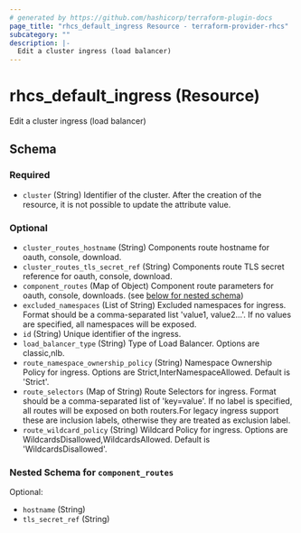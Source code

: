 ```yaml
---
# generated by https://github.com/hashicorp/terraform-plugin-docs
page_title: "rhcs_default_ingress Resource - terraform-provider-rhcs"
subcategory: ""
description: |-
  Edit a cluster ingress (load balancer)
---
```


# rhcs_default_ingress (Resource)

Edit a cluster ingress (load balancer)



<!-- schema generated by tfplugindocs -->
## Schema

### Required

- `cluster` (String) Identifier of the cluster. After the creation of the resource, it is not possible to update the attribute value.

### Optional

- `cluster_routes_hostname` (String) Components route hostname for oauth, console, download.
- `cluster_routes_tls_secret_ref` (String) Components route TLS secret reference for oauth, console, download.
- `component_routes` (Map of Object) Component route parameters for oauth, console, downloads. (see [below for nested schema](#nestedatt--component_routes))
- `excluded_namespaces` (List of String) Excluded namespaces for ingress. Format should be a comma-separated list 'value1, value2...'. If no values are specified, all namespaces will be exposed.
- `id` (String) Unique identifier of the ingress.
- `load_balancer_type` (String) Type of Load Balancer. Options are classic,nlb.
- `route_namespace_ownership_policy` (String) Namespace Ownership Policy for ingress. Options are Strict,InterNamespaceAllowed. Default is 'Strict'.
- `route_selectors` (Map of String) Route Selectors for ingress. Format should be a comma-separated list of 'key=value'. If no label is specified, all routes will be exposed on both routers.For legacy ingress support these are inclusion labels, otherwise they are treated as exclusion label.
- `route_wildcard_policy` (String) Wildcard Policy for ingress. Options are WildcardsDisallowed,WildcardsAllowed. Default is 'WildcardsDisallowed'.

<a id="nestedatt--component_routes"></a>
### Nested Schema for `component_routes`

Optional:

- `hostname` (String)
- `tls_secret_ref` (String)
